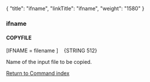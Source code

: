 {
    "title": "ifname",
    "linkTitle": "ifname",
    "weight": "1580"
}<span id="ifname"></span>

### ifname

#### COPYFILE

\[IFNAME = filename \]    {STRING 512}

Name of the input file to be copied.

[Return to Command index](../../)
